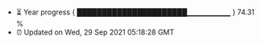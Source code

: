 - ⏳ Year progress { ██████████████████████▁▁▁▁▁▁▁▁ } 74.31 %
- ⏰ Updated on Wed, 29 Sep 2021 05:18:28 GMT

